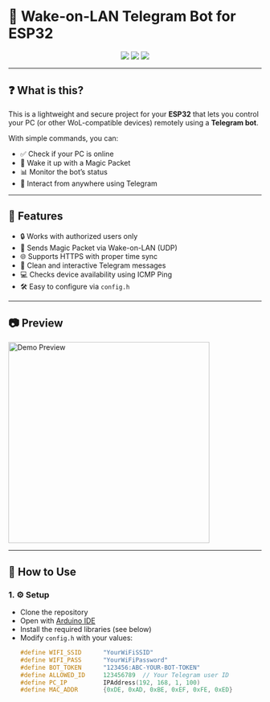 # 🔌 Wake-on-LAN Telegram Bot for ESP32

<div align="center">
  <img src="https://img.shields.io/badge/platform-ESP32-blue.svg" />
  <img src="https://img.shields.io/badge/telegram-bot-blue?logo=telegram" />
  <img src="https://img.shields.io/badge/status-online-brightgreen" />
</div>

---

## ❓ What is this?

This is a lightweight and secure project for your **ESP32** that lets you control your PC (or other WoL-compatible devices) remotely using a **Telegram bot**.

With simple commands, you can:
- ✅ Check if your PC is online
- 🚀 Wake it up with a Magic Packet
- 📊 Monitor the bot’s status
- 💬 Interact from anywhere using Telegram

---

## 🎯 Features

- 🔒 Works with authorized users only
- 📡 Sends Magic Packet via Wake-on-LAN (UDP)
- 🌐 Supports HTTPS with proper time sync
- 💬 Clean and interactive Telegram messages
- 💻 Checks device availability using ICMP Ping
- 🛠️ Easy to configure via `config.h`

---

## 📷 Preview

<img src="https://user-images.githubusercontent.com/your-screenshot-path/demo.gif" width="400" alt="Demo Preview" />

---

## 🚀 How to Use

### 1. ⚙️ Setup

- Clone the repository
- Open with [Arduino IDE](https://www.arduino.cc/en/software)
- Install the required libraries (see below)
- Modify `config.h` with your values:
  ```cpp
  #define WIFI_SSID      "YourWiFiSSID"
  #define WIFI_PASS      "YourWiFiPassword"
  #define BOT_TOKEN      "123456:ABC-YOUR-BOT-TOKEN"
  #define ALLOWED_ID     123456789  // Your Telegram user ID
  #define PC_IP          IPAddress(192, 168, 1, 100)
  #define MAC_ADDR       {0xDE, 0xAD, 0xBE, 0xEF, 0xFE, 0xED}
